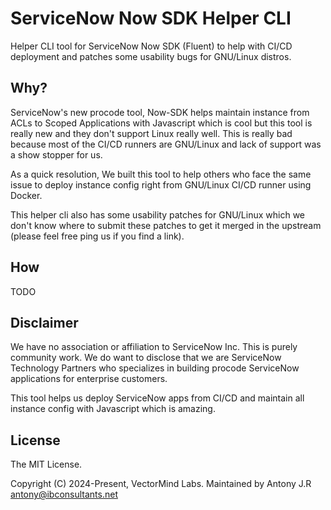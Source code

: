 # ServiceNow Now SDK Helper CLI

Helper CLI tool for ServiceNow Now SDK (Fluent) to help with CI/CD deployment 
and patches some usability bugs for GNU/Linux distros.

## Why?

ServiceNow's new procode tool, Now-SDK helps maintain instance from ACLs to Scoped Applications
with Javascript which is cool but this tool is really new and they don't support Linux really well. This is really
bad because most of the CI/CD runners are GNU/Linux and lack of support was a show stopper for us.

As a quick resolution, We built this tool to help others who face the same issue to deploy instance config
right from GNU/Linux CI/CD runner using Docker.

This helper cli also has some usability patches for GNU/Linux which we don't know where to submit these
patches to get it merged in the upstream (please feel free ping us if you find a link).

## How

TODO

## Disclaimer

We have no association or affiliation to ServiceNow Inc. This is purely community work. We do want to
disclose that we are ServiceNow Technology Partners who specializes in building procode ServiceNow applications
for enterprise customers.

This tool helps us deploy ServiceNow apps from CI/CD and maintain all instance config with Javascript which
is amazing.

## License

The MIT License.

Copyright (C) 2024-Present, VectorMind Labs.
Maintained by Antony J.R <antony@ibconsultants.net>
